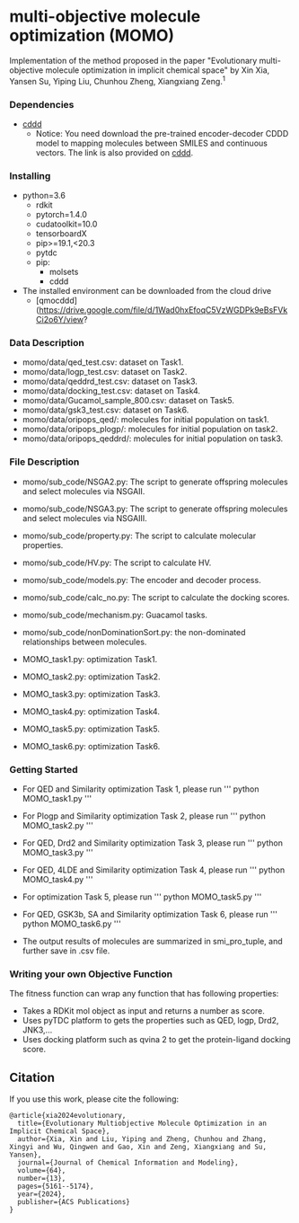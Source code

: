 # multi-objective molecule optimization (MOMO)

Implementation of the method proposed in the paper "Evolutionary multi-objective molecule optimization in implicit chemical space" by Xin Xia, Yansen Su, Yiping Liu, Chunhou Zheng, Xiangxiang Zeng.<sup>1</sup>

### Dependencies
- [cddd](https://github.com/jrwnter/cddd)
  - Notice: You need download the pre-trained encoder-decoder CDDD model to mapping molecules between SMILES and continuous vectors. The link is also provided on [cddd](https://drive.google.com/file/d/1ccJEclD1dxTNTUswUvIVygqRQSawUCnJ/view?usp=sharing). 


### Installing
- python=3.6
  - rdkit
  - pytorch=1.4.0
  - cudatoolkit=10.0
  - tensorboardX
  - pip>=19.1,<20.3
  - pytdc
  - pip:
    - molsets
    - cddd
- The installed environment can be downloaded from the cloud drive
  - [qmocddd](https://drive.google.com/file/d/1Wad0hxEfoqC5VzWGDPk9eBsFVkCi2o6Y/view?

### Data Description
- momo/data/qed_test.csv: dataset on Task1.
- momo/data/logp_test.csv: dataset on Task2.
- momo/data/qeddrd_test.csv: dataset on Task3.
- momo/data/docking_test.csv: dataset on Task4.
- momo/data/Gucamol_sample_800.csv: dataset on Task5.
- momo/data/gsk3_test.csv: dataset on Task6.
- momo/data/oripops_qed/: molecules for initial population on task1.
- momo/data/oripops_plogp/: molecules for initial population on task2.
- momo/data/oripops_qeddrd/: molecules for initial population on task3.

### File Description
- momo/sub_code/NSGA2.py: The script to generate offspring molecules and select molecules via NSGAII.
- momo/sub_code/NSGA3.py: The script to generate offspring molecules and select molecules via NSGAIII.
- momo/sub_code/property.py: The script to calculate molecular properties.
- momo/sub_code/HV.py: The script to calculate HV.
- momo/sub_code/models.py: The encoder and decoder process.
- momo/sub_code/calc_no.py: The script to calculate the docking scores.
- momo/sub_code/mechanism.py: Guacamol tasks.
- momo/sub_code/nonDominationSort.py: the non-dominated relationships between molecules.

- MOMO_task1.py: optimization Task1. 
- MOMO_task2.py: optimization Task2. 
- MOMO_task3.py: optimization Task3. 
- MOMO_task4.py: optimization Task4.
- MOMO_task5.py: optimization Task5. 
- MOMO_task6.py: optimization Task6.

### Getting Started
- For QED and Similarity optimization Task 1, please run
'''
python MOMO_task1.py
'''
- For Plogp and Similarity optimization Task 2, please run
'''
python MOMO_task2.py
'''
- For QED, Drd2 and Similarity optimization Task 3, please run
'''
python MOMO_task3.py
'''
- For QED, 4LDE and Similarity optimization Task 4, please run
'''
python MOMO_task4.py
'''
- For optimization Task 5, please run 
'''
python MOMO_task5.py
'''
- For QED, GSK3b, SA and Similarity optimization Task 6, please run
'''
python MOMO_task6.py
'''

- The output results of molecules are summarized in smi_pro_tuple, and further save in .csv file.

### Writing your own Objective Function
The fitness function can wrap any function that has following properties:
- Takes a RDKit mol object as input and returns a number as score.
- Uses pyTDC platform to gets the properties such as QED, logp, Drd2, JNK3,...
- Uses docking platform such as qvina 2 to get the protein-ligand docking score.


## Citation
If you use this work, please cite the following:
```
@article{xia2024evolutionary,
  title={Evolutionary Multiobjective Molecule Optimization in an Implicit Chemical Space},
  author={Xia, Xin and Liu, Yiping and Zheng, Chunhou and Zhang, Xingyi and Wu, Qingwen and Gao, Xin and Zeng, Xiangxiang and Su, Yansen},
  journal={Journal of Chemical Information and Modeling},
  volume={64},
  number={13},
  pages={5161--5174},
  year={2024},
  publisher={ACS Publications}
}
```
